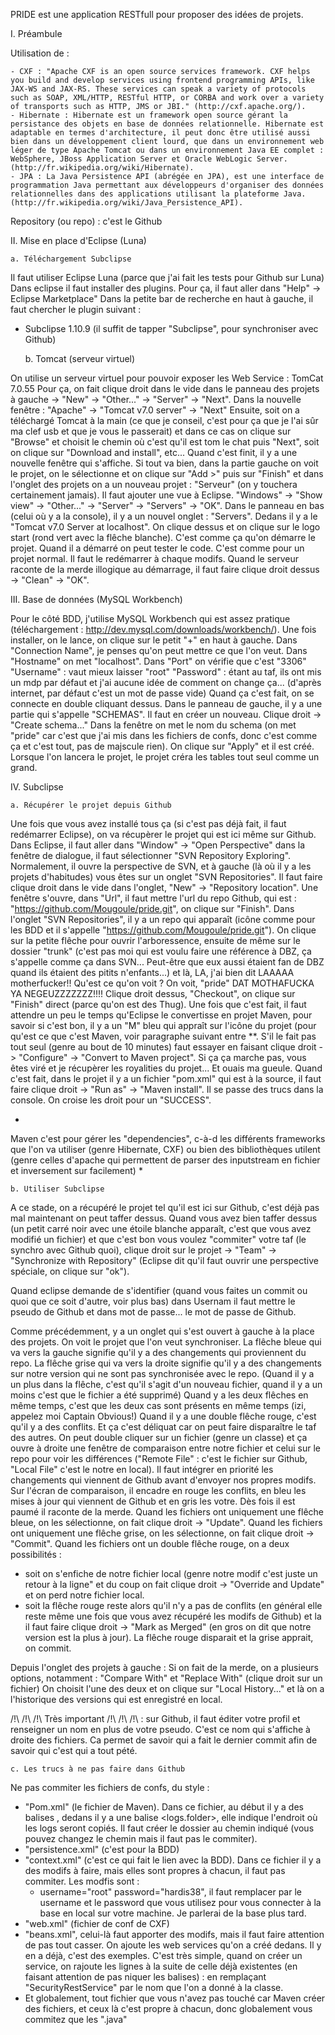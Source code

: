 PRIDE est une application RESTfull pour proposer des idées de projets.

I. Préambule

Utilisation de :

	- CXF : "Apache CXF is an open source services framework. CXF helps you build and develop services using frontend programming APIs, like JAX-WS and JAX-RS. These services can speak a variety of protocols such as SOAP, XML/HTTP, RESTful HTTP, or CORBA and work over a variety of transports such as HTTP, JMS or JBI." (http://cxf.apache.org/).
	- Hibernate : Hibernate est un framework open source gérant la persistance des objets en base de données relationnelle. Hibernate est adaptable en termes d'architecture, il peut donc être utilisé aussi bien dans un développement client lourd, que dans un environnement web léger de type Apache Tomcat ou dans un environnement Java EE complet : WebSphere, JBoss Application Server et Oracle WebLogic Server. (http://fr.wikipedia.org/wiki/Hibernate).
	- JPA : La Java Persistence API (abrégée en JPA), est une interface de programmation Java permettant aux développeurs d'organiser des données relationnelles dans des applications utilisant la plateforme Java. (http://fr.wikipedia.org/wiki/Java_Persistence_API).

Repository (ou repo) : c'est le Github

II. Mise en place d'Eclipse (Luna)

	a. Téléchargement Subclipse

Il faut utiliser Eclipse Luna (parce que j'ai fait les tests pour Github sur Luna)
Dans eclipse il faut installer des plugins. Pour ça, il faut aller dans "Help" -> Eclipse Marketplace"
Dans la petite bar de recherche en haut à gauche, il faut chercher le plugin suivant : 

  - Subclipse 1.10.9 (il suffit de tapper "Subclipse", pour synchroniser avec Github)


	b. Tomcat (serveur virtuel)

On utilise un serveur virtuel pour pouvoir exposer les Web Service : TomCat 7.0.55
Pour ça, on fait clique droit dans le vide dans le panneau des projets à gauche -> "New" -> "Other..." -> "Server" -> "Next".
Dans la nouvelle fenêtre : "Apache" -> "Tomcat v7.0 server" -> "Next"
Ensuite, soit on a téléchargé Tomcat à la main (ce que je conseil, c'est pour ça que je l'ai sûr ma clef usb et que je vous le passerait) et dans ce cas on clique sur "Browse" et choisit le chemin où c'est qu'il est tom le chat puis "Next", soit on clique sur "Download and install", etc... Quand c'est finit, il y a une nouvelle fenêtre qui s'affiche. Si tout va bien, dans la partie gauche on voit le projet, on le sélectionne et on clique sur "Add >" puis sur "Finish" et dans l'onglet des projets on a un nouveau projet : "Serveur" (on y touchera certainement jamais). Il faut ajouter une vue à Eclipse.
"Windows" -> "Show view" -> "Other..." -> "Server" -> "Servers" -> "OK". Dans le panneau en bas (celui où y a la console), il y a un nouvel onglet : "Servers". Dedans il y a le "Tomcat v7.0 Server at localhost". On clique dessus et on clique sur le logo start (rond vert avec la flêche blanche). C'est comme ça qu'on démarre le projet. Quand il a démarré on peut tester le code. C'est comme pour un projet normal. Il faut le redémarrer à chaque modifs. Quand le serveur raconte de la merde illogique au démarrage, il faut faire clique droit dessus -> "Clean" -> "OK".

III. Base de données (MySQL Workbench)

Pour le côté BDD, j'utilise MySQL Workbench qui est assez pratique (téléchargement : http://dev.mysql.com/downloads/workbench/).
Une fois installer, on le lance, on clique sur le petit "+" en haut à gauche.
Dans "Connection Name", je penses qu'on peut mettre ce que l'on veut.
Dans "Hostname" on met "localhost".
Dans "Port" on vérifie que c'est "3306"
"Username" : vaut mieux laisser "root"
"Password" : étant au taf, ils ont mis un mdp par défaut et j'ai aucune idée de comment on change ça... (d'après internet, par défaut c'est un mot de passe vide)
Quand ça c'est fait, on se connecte en double cliquant dessus.
Dans le panneau de gauche, il y a une partie qui s'appelle "SCHEMAS". Il faut en créer un nouveau. Clique droit -> "Create schema..." Dans la fenêtre on met le nom du schema (on met "pride" car c'est que j'ai mis dans les fichiers de confs, donc c'est comme ça et c'est tout, pas de majscule rien). On clique sur "Apply" et il est créé. Lorsque l'on lancera le projet, le projet créra les tables tout seul comme un grand.

IV. Subclipse

	a. Récupérer le projet depuis Github
	
Une fois que vous avez installé tous ça (si c'est pas déjà fait, il faut redémarrer Eclipse), on va récupèrer le projet qui est ici même sur Github. Dans Eclipse, il faut aller dans "Window" -> "Open Perspective" dans la fenêtre de dialogue, il faut sélectionner "SVN Repository Exploring". Normalement, il ouvre la perspective de SVN, et à gauche (là où il y a les projets d'habitudes) vous êtes sur un onglet "SVN Repositories". Il faut faire clique droit dans le vide dans l'onglet, "New" -> "Repository location". Une fenêtre s'ouvre, dans "Url", il faut mettre l'url du repo Github, qui est : "https://github.com/Mougoule/pride.git", on clique sur "Finish". Dans l'onglet "SVN Repositories", il y a un repo qui apparaît (icône comme pour les BDD et il s'appelle "https://github.com/Mougoule/pride.git"). On clique sur la petite flêche pour ouvrir l'arboressence, ensuite de même sur le dossier "trunk" (c'est pas moi qui est voulu faire une référence à DBZ, ça s'appelle comme ça dans SVN... Peut-être que eux aussi étaient fan de DBZ quand ils étaient des pitits n'enfants...) et là, LA, j'ai bien dit LAAAAA motherfucker!! Qu'est ce qu'on voit ? On voit, "pride" DAT MOTHAFUCKA YA NEGEUZZZZZZZ!!!! Clique droit dessus, "Checkout", on clique sur "Finish" direct (parce qu'on est des Thug). Une fois que c'est fait, il faut attendre un peu le temps qu'Eclipse le convertisse en projet Maven, pour savoir si c'est bon, il y a un "M" bleu qui appraît sur l'icône du projet (pour qu'est ce que c'est Maven, voir paragraphe suivant entre **. S'il le fait pas tout seul (genre au bout de 10 minutes) faut essayer en faisant clique droit -> "Configure" -> "Convert to Maven project". Si ça ça marche pas, vous êtes viré et je récupèrer les royalities du projet... Et ouais ma gueule.
Quand c'est fait, dans le projet il y a un fichier "pom.xml" qui est à la source, il faut faire clique droit -> "Run as" -> "Maven install". Il se passe des trucs dans la console. On croise les droit pour un "SUCCESS".

*
Maven c'est pour gérer les "dependencies", c-à-d les différents frameworks que l'on va utiliser (genre Hibernate, CXF) ou bien des bibliothèques utilent (genre celles d'apache qui permettent de parser des inputstream en fichier et inversement sur facilement)
*
	
	b. Utiliser Subclipse
	
A ce stade, on a récupéré le projet tel qu'il est ici sur Github, c'est déjà pas mal maintenant on peut taffer dessus. Quand vous avez bien taffer dessus (un petit carré noir avec une étoile blanche apparaît, c'est que vous avez modifié un fichier) et que c'est bon vous voulez "commiter" votre taf (le synchro avec Github quoi), clique droit sur le projet -> "Team" -> "Synchronize with Repository" (Eclipse dit qu'il faut ouvrir une perspective spéciale, on clique sur "ok"). 

Quand eclipse demande de s'identifier (quand vous faites un commit ou quoi que ce soit d'autre, voir plus bas) dans Usernam il faut mettre le pseudo de Github et dans mot de passe... le mot de passe de Github.

Comme précédemment, y a un onglet qui s'est ouvert à gauche à la place des projets. On voit le projet que l'on veut synchroniser. 
La flêche bleue qui va vers la gauche signifie qu'il y a des changements qui proviennent du repo.
La flêche grise qui va vers la droite signifie qu'il y a des changements sur notre version qui ne sont pas synchronisée avec le repo.
(Quand il y a un plus dans la flêche, c'est qu'il s'agit d'un nouveau fichier, quand il y a un moins c'est que le fichier a été supprimé)
Quand y a les deux flêches en même temps, c'est que les deux cas sont présents en même temps (izi, appelez moi Captain Obvious!)
Quand il y a une double flêche rouge, c'est qu'il y a des conflits. Et ça c'est déliquat car on peut faire disparaître le taf des autres. On peut double cliquer sur un fichier (genre un classe) et ça ouvre à droite une fenêtre de comparaison entre notre fichier et celui sur le repo pour voir les différences ("Remote File" : c'est le fichier sur Github, "Local File" c'est le notre en local). Il faut intégrer en priorité les changements qui viennent de Github avant d'envoyer nos propres modifs. Sur l'écran de comparaison, il encadre en rouge les conflits, en bleu les mises à jour qui viennent de Github et en gris les votre. Dès fois il est paumé il raconte de la merde. 
Quand les fichiers ont uniquement une flêche bleue, on les sélectionne, on fait clique droit -> "Update".
Quand les fichiers ont uniquement une flêche grise, on les sélectionne, on fait clique droit -> "Commit".
Quand les fichiers ont un double flêche rouge, on a deux possibilités :
  - soit on s'enfiche de notre fichier local (genre notre modif c'est juste un retour à la ligne" et du coup on fait clique droit -> "Override and Update" et on perd notre fichier local.
  - soit la flêche rouge reste alors qu'il n'y a pas de conflits (en général elle reste même une fois que vous avez récupéré les modifs de Github) et la il faut faire clique droit -> "Mark as Merged" (en gros on dit que notre version est la plus à jour). La flêche rouge disparait et la grise apprait, on commit.

Depuis l'onglet des projets à gauche :
Si on fait de la merde, on a plusieurs options, notamment : "Compare With" et "Replace With" (clique droit sur un fichier)
On choisit l'une des deux et on clique sur "Local History..." et là on a l'historique des versions qui est enregistré en local.

/!\ /!\ /!\ Très important /!\ /!\ /!\ : sur Github, il faut éditer votre profil et renseigner un nom en plus de votre pseudo. C'est ce nom qui s'affiche à droite des fichiers. Ca permet de savoir qui a fait le dernier commit afin de savoir qui c'est qui a tout pété.

	c. Les trucs à ne pas faire dans Github
	
Ne pas commiter les fichiers de confs, du style : 
  - "Pom.xml" (le fichier de Maven). Dans ce fichier, au début il y a des balises <profile>, dedans il y a une balise <logs.folder>, elle indique l'endroit où les logs seront copiés. Il faut créer le dossier au chemin indiqué (vous pouvez changez le chemin mais il faut pas le commiter).
  - "persistence.xml" (c'est pour la BDD)
  - "context.xml" (c'est ce qui fait le lien avec la BDD). Dans ce fichier il y a des modifs à faire, mais elles sont propres à chacun, il faut pas commiter. Les modfis sont :
      -  username="root" password="hardis38", il faut remplacer par le username et le password que vous utilisez pour vous connecter à la base en local sur votre machine. Je parlerai de la base plus tard.
  - "web.xml" (fichier de conf de CXF)
  - "beans.xml", celui-là faut apporter des modifs, mais il faut faire attention de pas tout casser. On ajoute les web services qu'on a créé dedans. Il y en a déjà, c'est des exemples. C'est très simple, quand on créer un service, on rajoute les lignes à la suite de celle déjà existentes (en faisant attention de pas niquer les balises) : 
      <bean
		class="fr.pride.project.services.rs.SecurityRestService">
	</bean>
en remplaçant "SecurityRestService" par le nom que l'on a donné à la classe.
  - Et globalement, tout fichier que vous n'avez pas touché car Maven créer des fichiers, et ceux là c'est propre à chacun, donc globalement vous commitez que les ".java"
